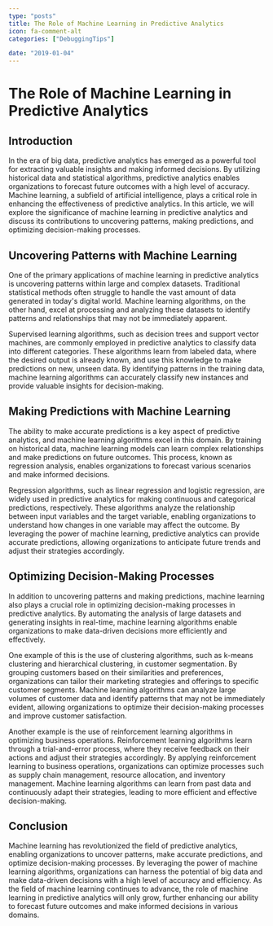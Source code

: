 ```yaml
---
type: "posts"
title: The Role of Machine Learning in Predictive Analytics
icon: fa-comment-alt
categories: ["DebuggingTips"]

date: "2019-01-04"
---
```




# The Role of Machine Learning in Predictive Analytics

## Introduction

In the era of big data, predictive analytics has emerged as a powerful tool for extracting valuable insights and making informed decisions. By utilizing historical data and statistical algorithms, predictive analytics enables organizations to forecast future outcomes with a high level of accuracy. Machine learning, a subfield of artificial intelligence, plays a critical role in enhancing the effectiveness of predictive analytics. In this article, we will explore the significance of machine learning in predictive analytics and discuss its contributions to uncovering patterns, making predictions, and optimizing decision-making processes.

## Uncovering Patterns with Machine Learning

One of the primary applications of machine learning in predictive analytics is uncovering patterns within large and complex datasets. Traditional statistical methods often struggle to handle the vast amount of data generated in today's digital world. Machine learning algorithms, on the other hand, excel at processing and analyzing these datasets to identify patterns and relationships that may not be immediately apparent.

Supervised learning algorithms, such as decision trees and support vector machines, are commonly employed in predictive analytics to classify data into different categories. These algorithms learn from labeled data, where the desired output is already known, and use this knowledge to make predictions on new, unseen data. By identifying patterns in the training data, machine learning algorithms can accurately classify new instances and provide valuable insights for decision-making.

## Making Predictions with Machine Learning

The ability to make accurate predictions is a key aspect of predictive analytics, and machine learning algorithms excel in this domain. By training on historical data, machine learning models can learn complex relationships and make predictions on future outcomes. This process, known as regression analysis, enables organizations to forecast various scenarios and make informed decisions.

Regression algorithms, such as linear regression and logistic regression, are widely used in predictive analytics for making continuous and categorical predictions, respectively. These algorithms analyze the relationship between input variables and the target variable, enabling organizations to understand how changes in one variable may affect the outcome. By leveraging the power of machine learning, predictive analytics can provide accurate predictions, allowing organizations to anticipate future trends and adjust their strategies accordingly.

## Optimizing Decision-Making Processes

In addition to uncovering patterns and making predictions, machine learning also plays a crucial role in optimizing decision-making processes in predictive analytics. By automating the analysis of large datasets and generating insights in real-time, machine learning algorithms enable organizations to make data-driven decisions more efficiently and effectively.

One example of this is the use of clustering algorithms, such as k-means clustering and hierarchical clustering, in customer segmentation. By grouping customers based on their similarities and preferences, organizations can tailor their marketing strategies and offerings to specific customer segments. Machine learning algorithms can analyze large volumes of customer data and identify patterns that may not be immediately evident, allowing organizations to optimize their decision-making processes and improve customer satisfaction.

Another example is the use of reinforcement learning algorithms in optimizing business operations. Reinforcement learning algorithms learn through a trial-and-error process, where they receive feedback on their actions and adjust their strategies accordingly. By applying reinforcement learning to business operations, organizations can optimize processes such as supply chain management, resource allocation, and inventory management. Machine learning algorithms can learn from past data and continuously adapt their strategies, leading to more efficient and effective decision-making.

## Conclusion

Machine learning has revolutionized the field of predictive analytics, enabling organizations to uncover patterns, make accurate predictions, and optimize decision-making processes. By leveraging the power of machine learning algorithms, organizations can harness the potential of big data and make data-driven decisions with a high level of accuracy and efficiency. As the field of machine learning continues to advance, the role of machine learning in predictive analytics will only grow, further enhancing our ability to forecast future outcomes and make informed decisions in various domains.